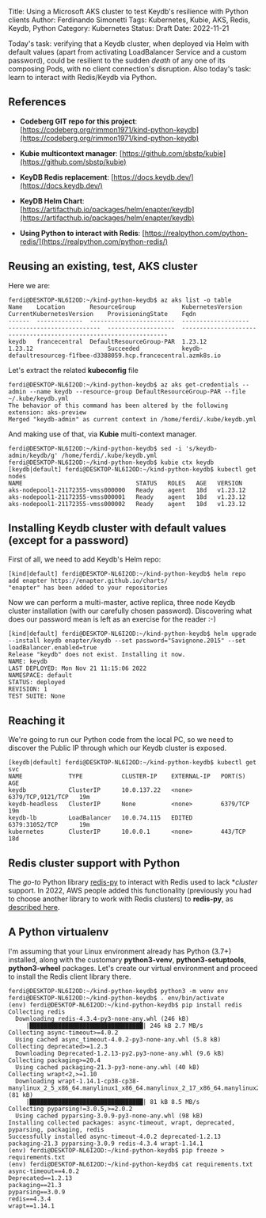 Title: Using a Microsoft AKS cluster to test Keydb's resilience with Python clients
Author: Ferdinando Simonetti
Tags: Kubernetes, Kubie, AKS, Redis, Keydb, Python 
Category: Kubernetes
Status: Draft
Date: 2022-11-21

Today's task: verifying that a Keydb cluster, when deployed via Helm with default values (apart from activating LoadBalancer Service and a custom password), could be resilient to the sudden *death* of any one of its composing Pods, with no client connection's disruption.
Also today's task: learn to interact with Redis/Keydb via Python.

## References

- **Codeberg GIT repo for this project**: [https://codeberg.org/rimmon1971/kind-python-keydb](https://codeberg.org/rimmon1971/kind-python-keydb)
- **Kubie multicontext manager**: [https://github.com/sbstp/kubie](https://github.com/sbstp/kubie)

- **KeyDB Redis replacement**: [https://docs.keydb.dev/](https://docs.keydb.dev/)
- **KeyDB Helm Chart**: [https://artifacthub.io/packages/helm/enapter/keydb](https://artifacthub.io/packages/helm/enapter/keydb)

- **Using Python to interact with Redis**: [https://realpython.com/python-redis/](https://realpython.com/python-redis/)

## Reusing an existing, test, AKS cluster

Here we are:

```
ferdi@DESKTOP-NL6I2OD:~/kind-python-keydb$ az aks list -o table
Name    Location       ResourceGroup             KubernetesVersion    CurrentKubernetesVersion    ProvisioningState    Fqdn
------  -------------  ------------------------  -------------------  --------------------------  -------------------  ------------------------------------------------------------------
keydb   francecentral  DefaultResourceGroup-PAR  1.23.12              1.23.12                     Succeeded            keydb-defaultresourceg-f1fbee-d3388059.hcp.francecentral.azmk8s.io
```

Let's extract the related **kubeconfig** file

```
ferdi@DESKTOP-NL6I2OD:~/kind-python-keydb$ az aks get-credentials --admin --name keydb --resource-group DefaultResourceGroup-PAR --file ~/.kube/keydb.yml
The behavior of this command has been altered by the following extension: aks-preview
Merged "keydb-admin" as current context in /home/ferdi/.kube/keydb.yml
```

And making use of that, via **Kubie** multi-context manager.

```
ferdi@DESKTOP-NL6I2OD:~/kind-python-keydb$ sed -i 's/keydb-admin/keydb/g' /home/ferdi/.kube/keydb.yml
ferdi@DESKTOP-NL6I2OD:~/kind-python-keydb$ kubie ctx keydb
[keydb|default] ferdi@DESKTOP-NL6I2OD:~/kind-python-keydb$ kubectl get nodes
NAME                                STATUS   ROLES   AGE   VERSION
aks-nodepool1-21172355-vmss000000   Ready    agent   18d   v1.23.12
aks-nodepool1-21172355-vmss000001   Ready    agent   18d   v1.23.12
aks-nodepool1-21172355-vmss000002   Ready    agent   18d   v1.23.12
```

## Installing Keydb cluster with default values (except for a password)

First of all, we need to add Keydb's Helm repo:

```
[kind|default] ferdi@DESKTOP-NL6I2OD:~/kind-python-keydb$ helm repo add enapter https://enapter.github.io/charts/
"enapter" has been added to your repositories
```

Now we can perform a multi-master, active replica, three node Keydb cluster installation (with our carefully chosen password).
Discovering what does our password mean is left as an exercise for the reader :-)

```
[kind|default] ferdi@DESKTOP-NL6I2OD:~/kind-python-keydb$ helm upgrade --install keydb enapter/keydb --set password="Savignone.2015" --set loadBalancer.enabled=true
Release "keydb" does not exist. Installing it now.
NAME: keydb
LAST DEPLOYED: Mon Nov 21 11:15:06 2022
NAMESPACE: default
STATUS: deployed
REVISION: 1
TEST SUITE: None
```

## Reaching it 

We're going to run our Python code from the local PC, so we need to discover the Public IP through which our Keydb cluster is exposed.

```
[keydb|default] ferdi@DESKTOP-NL6I2OD:~/kind-python-keydb$ kubectl get svc
NAME             TYPE           CLUSTER-IP    EXTERNAL-IP   PORT(S)             AGE
keydb            ClusterIP      10.0.137.22   <none>        6379/TCP,9121/TCP   19m
keydb-headless   ClusterIP      None          <none>        6379/TCP            19m
keydb-lb         LoadBalancer   10.0.74.115   EDITED        6379:31052/TCP      19m
kubernetes       ClusterIP      10.0.0.1      <none>        443/TCP             18d
```

## Redis cluster support with Python

The *go-to* Python library [redis-py](https://redis-py.readthedocs.io/en/stable/) to interact with Redis used to lack **cluster* support.
In 2022, AWS people added this functionality (previously you had to choose another library to work with Redis clusters) to **redis-py**, as [described here](https://aws.amazon.com/blogs/opensource/new-cluster-mode-support-in-redis-py/).

## A Python virtualenv

I'm assuming that your Linux environment already has Python (3.7+) installed, along with the customary **python3-venv**, **python3-setuptools**, **python3-wheel** packages.
Let's create our virtual environment and proceed to install the Redis client library there.

```
ferdi@DESKTOP-NL6I2OD:~/kind-python-keydb$ python3 -m venv env
ferdi@DESKTOP-NL6I2OD:~/kind-python-keydb$ . env/bin/activate
(env) ferdi@DESKTOP-NL6I2OD:~/kind-python-keydb$ pip install redis
Collecting redis
  Downloading redis-4.3.4-py3-none-any.whl (246 kB)
     |████████████████████████████████| 246 kB 2.7 MB/s 
Collecting async-timeout>=4.0.2
  Using cached async_timeout-4.0.2-py3-none-any.whl (5.8 kB)
Collecting deprecated>=1.2.3
  Downloading Deprecated-1.2.13-py2.py3-none-any.whl (9.6 kB)
Collecting packaging>=20.4
  Using cached packaging-21.3-py3-none-any.whl (40 kB)
Collecting wrapt<2,>=1.10
  Downloading wrapt-1.14.1-cp38-cp38-manylinux_2_5_x86_64.manylinux1_x86_64.manylinux_2_17_x86_64.manylinux2014_x86_64.whl (81 kB)
     |████████████████████████████████| 81 kB 8.5 MB/s 
Collecting pyparsing!=3.0.5,>=2.0.2
  Using cached pyparsing-3.0.9-py3-none-any.whl (98 kB)
Installing collected packages: async-timeout, wrapt, deprecated, pyparsing, packaging, redis
Successfully installed async-timeout-4.0.2 deprecated-1.2.13 packaging-21.3 pyparsing-3.0.9 redis-4.3.4 wrapt-1.14.1
(env) ferdi@DESKTOP-NL6I2OD:~/kind-python-keydb$ pip freeze > requirements.txt
(env) ferdi@DESKTOP-NL6I2OD:~/kind-python-keydb$ cat requirements.txt 
async-timeout==4.0.2
Deprecated==1.2.13
packaging==21.3
pyparsing==3.0.9
redis==4.3.4
wrapt==1.14.1
```

